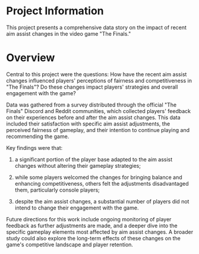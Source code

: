 # Project Information

This project presents a comprehensive data story on the impact of recent aim assist changes in the video game "The Finals."

# Overview

Central to this project were the questions: How have the recent aim assist changes influenced players' perceptions of fairness and competitiveness in "The Finals"? Do these changes impact players' strategies and overall engagement with the game?


Data was gathered from a survey distributed through the official "The Finals" Discord and Reddit communities, which collected players' feedback on their experiences before and after the aim assist changes. 
This data included their satisfaction with specific aim assist adjustments, the perceived fairness of gameplay, and their intention to continue playing and recommending the game.

Key findings were that: 

1) a significant portion of the player base adapted to the aim assist changes without altering their gameplay strategies;
   
2) while some players welcomed the changes for bringing balance and enhancing competitiveness, others felt the adjustments disadvantaged them, particularly console players;

3) despite the aim assist changes, a substantial number of players did not intend to change their engagement with the game.

Future directions for this work include ongoing monitoring of player feedback as further adjustments are made, and a deeper dive into the specific gameplay elements most affected by aim assist changes. 
A broader study could also explore the long-term effects of these changes on the game's competitive landscape and player retention.
